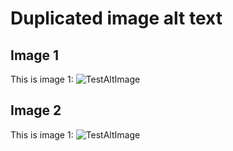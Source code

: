 # Duplicated image alt text

## Image 1
This is image 1: ![TestAltImage](.media/image1.jpg)

## Image 2
This is image 1: ![TestAltImage](.media/image2.jpg)

